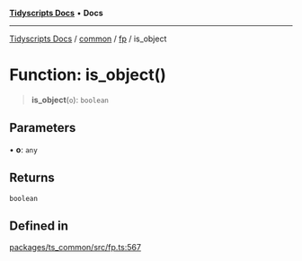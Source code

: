 [**Tidyscripts Docs**](../../../../../README.md) • **Docs**

***

[Tidyscripts Docs](../../../../../globals.md) / [common](../../../README.md) / [fp](../README.md) / is\_object

# Function: is\_object()

> **is\_object**(`o`): `boolean`

## Parameters

• **o**: `any`

## Returns

`boolean`

## Defined in

[packages/ts\_common/src/fp.ts:567](https://github.com/sheunaluko/tidyscripts/blob/master/packages/ts_common/src/fp.ts#L567)
